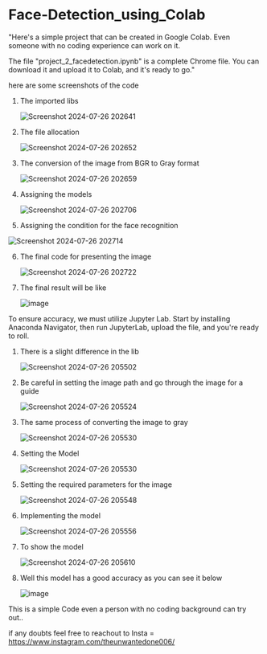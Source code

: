 # Face-Detection_using_Colab


"Here's a simple project that can be created in Google Colab. Even someone with no coding experience can work on it.

The file "project_2_facedetection.ipynb" is a complete Chrome file. You can download it and upload it to Colab, and it's ready to go."

here are some screenshots of the code

1. The imported libs
   
   ![Screenshot 2024-07-26 202641](https://github.com/user-attachments/assets/3f7c8069-49bc-40d2-9e29-8d7f02287d91)

3. The file allocation
   
   ![Screenshot 2024-07-26 202652](https://github.com/user-attachments/assets/37f1d1ba-fad7-4105-9e88-de11a8ad0854)

3. The conversion of the image from BGR to Gray format

   ![Screenshot 2024-07-26 202659](https://github.com/user-attachments/assets/0f627e93-49e3-48a6-a226-d3ae40652bdb)

4. Assigning the models

   ![Screenshot 2024-07-26 202706](https://github.com/user-attachments/assets/6243d341-5e3f-47b5-89dc-af4e20004d3b)

5. Assigning the condition for the face recognition

  ![Screenshot 2024-07-26 202714](https://github.com/user-attachments/assets/4ead4e7c-6ff1-49b4-b7bf-f7f29fab20c1)

6. The final code for presenting the image

   ![Screenshot 2024-07-26 202722](https://github.com/user-attachments/assets/17386264-7a0c-4084-a847-ba8c56532aaa)

7. The final result will be like

   ![image](https://github.com/user-attachments/assets/3a99d763-f083-4944-90f9-f43ca61c0dfa)


To ensure accuracy, we must utilize Jupyter Lab. Start by installing Anaconda Navigator, then run JupyterLab, upload the file, and you're ready to roll.

1. There is a slight difference in the lib
   
   ![Screenshot 2024-07-26 205502](https://github.com/user-attachments/assets/6be84929-63e1-4423-bfab-059370d16955)

2. Be careful in setting the image path and go through the image for a guide

   ![Screenshot 2024-07-26 205524](https://github.com/user-attachments/assets/4f646ec9-0978-47a3-a698-496be1884839)

3. The same process of converting the image to gray

   ![Screenshot 2024-07-26 205530](https://github.com/user-attachments/assets/48ae7a85-fbf3-45b4-8fca-137cec531a0f)

4. Setting the Model

   ![Screenshot 2024-07-26 205530](https://github.com/user-attachments/assets/a70372fd-8437-4e3c-8ac6-db03a110fdd4)

5. Setting the required parameters for the image

   ![Screenshot 2024-07-26 205548](https://github.com/user-attachments/assets/03d2e79f-40a9-487b-8738-0e38d39012a9)

6. Implementing the model

   ![Screenshot 2024-07-26 205556](https://github.com/user-attachments/assets/a0909cbb-27f2-4f54-b06d-55e86fc3afd3)

7. To show the model

   ![Screenshot 2024-07-26 205610](https://github.com/user-attachments/assets/35c2f6ea-a644-4c9f-8799-3d9ec6d64754)

8. Well this model has a good accuracy as you can see it below

   ![image](https://github.com/user-attachments/assets/ef611271-5902-42d2-b3d4-1d65fd6198fa)

This is a simple Code even a person with no coding background can try out..

if any doubts feel free to reachout to
Insta =  https://www.instagram.com/theunwantedone006/







